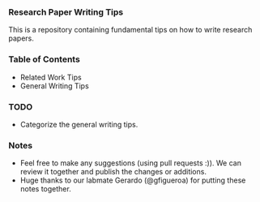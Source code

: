 ### Research Paper Writing Tips

This is a repository containing fundamental tips on how to write research papers.

### Table of Contents
* Related Work Tips
* General Writing Tips

### TODO
* Categorize the general writing tips.

### Notes
* Feel free to make any suggestions (using pull requests :)). We can review it together and publish the changes or additions. 
* Huge thanks to our labmate Gerardo (@gfigueroa) for putting these notes together. 

